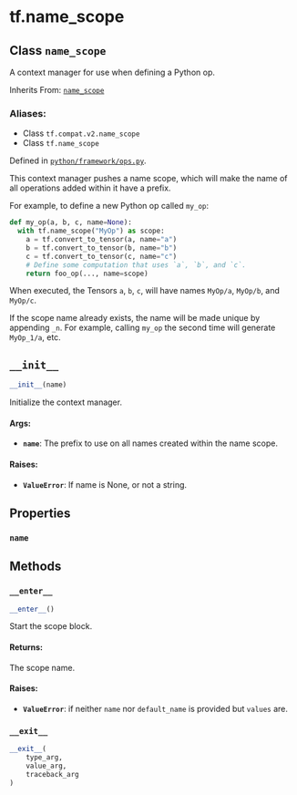 <div itemscope itemtype="http://developers.google.com/ReferenceObject">
<meta itemprop="name" content="tf.name_scope" />
<meta itemprop="path" content="Stable" />
<meta itemprop="property" content="name"/>
<meta itemprop="property" content="__enter__"/>
<meta itemprop="property" content="__exit__"/>
<meta itemprop="property" content="__init__"/>
</div>

# tf.name_scope

## Class `name_scope`

A context manager for use when defining a Python op.

Inherits From: [`name_scope`](../tf/compat/v1/keras/backend/name_scope.md)

### Aliases:

* Class `tf.compat.v2.name_scope`
* Class `tf.name_scope`



Defined in [`python/framework/ops.py`](/code/stable/tensorflow/python/framework/ops.py).

<!-- Placeholder for "Used in" -->

This context manager pushes a name scope, which will make the name of all
operations added within it have a prefix.

For example, to define a new Python op called `my_op`:

```python
def my_op(a, b, c, name=None):
  with tf.name_scope("MyOp") as scope:
    a = tf.convert_to_tensor(a, name="a")
    b = tf.convert_to_tensor(b, name="b")
    c = tf.convert_to_tensor(c, name="c")
    # Define some computation that uses `a`, `b`, and `c`.
    return foo_op(..., name=scope)
```

When executed, the Tensors `a`, `b`, `c`, will have names `MyOp/a`, `MyOp/b`,
and `MyOp/c`.

If the scope name already exists, the name will be made unique by appending
`_n`. For example, calling `my_op` the second time will generate `MyOp_1/a`,
etc.

<h2 id="__init__"><code>__init__</code></h2>

``` python
__init__(name)
```

Initialize the context manager.


#### Args:


* <b>`name`</b>: The prefix to use on all names created within the name scope.


#### Raises:


* <b>`ValueError`</b>: If name is None, or not a string.



## Properties

<h3 id="name"><code>name</code></h3>






## Methods

<h3 id="__enter__"><code>__enter__</code></h3>

``` python
__enter__()
```

Start the scope block.


#### Returns:

The scope name.



#### Raises:


* <b>`ValueError`</b>: if neither `name` nor `default_name` is provided
  but `values` are.

<h3 id="__exit__"><code>__exit__</code></h3>

``` python
__exit__(
    type_arg,
    value_arg,
    traceback_arg
)
```






